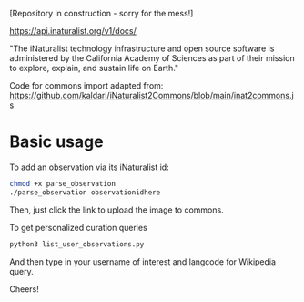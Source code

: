 [Repository in construction - sorry for the mess!]

https://api.inaturalist.org/v1/docs/

"The iNaturalist technology infrastructure and open source software is administered by the California Academy of Sciences as part of their mission to explore, explain, and sustain life on Earth."

Code for commons import adapted from: https://github.com/kaldari/iNaturalist2Commons/blob/main/inat2commons.js

# Basic usage

To add an observation via its iNaturalist id:

```bash
chmod +x parse_observation
./parse_observation observationidhere
```

Then, just click the link to upload the image to commons.


To get personalized curation queries
```bash
python3 list_user_observations.py
```

And then type in your username of interest and langcode for Wikipedia query. 

Cheers!

